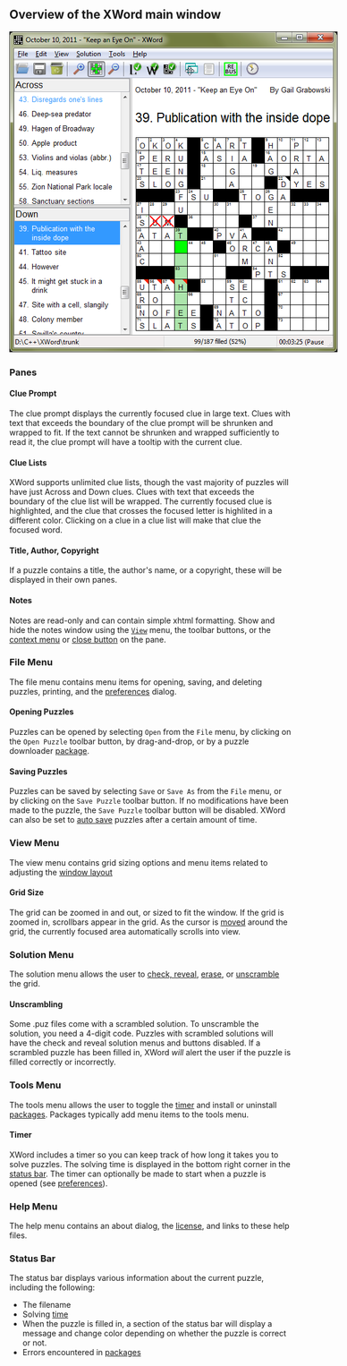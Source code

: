 Overview of the XWord main window
---------------------------------

<!-- Fancy image map -->

<div class="image-map"
     onmouseover="this.className='image-map focused'"
     onmouseout="this.className='image-map'"
     style="width: 587px;">

<div style="position: relative;">
<img src="images/window.png"/>

<!-- The rectangles -->
<div style="position:absolute; left:8px; top:31px; width:31px; height:17px;">
    <a href="#file_menu" title="File Menu"></a>
</div>
<div style="position:absolute; left:42px; top:31px; width:34px; height:17px;">
    <a href="#view_menu" title="View Menu"></a>
</div>
<div style="position:absolute; left:80px; top:31px; width:54px; height:17px;">
    <a href="#solution_menu" title="Solution Menu"></a>
</div>
<div style="position:absolute; left:139px; top:31px; width:39px; height:17px;">
    <a href="#tools_menu" title="Tools Menu"></a>
</div>
<div style="position:absolute; left:182px; top:31px; width:34px; height:17px;">
    <a href="#help_menu" title="Help Menu"></a>
</div>
<div style="position:absolute; left:9px; top:52px; width:27px; height:29px;">
    <a href="#opening_puzzles" title="Open Puzzle"></a>
</div>
<div style="position:absolute; left:38px; top:52px; width:30px; height:29px;">
    <a href="#saving_puzzles" title="Save Puzzle"></a>
</div>
<div style="position:absolute; left:105px; top:52px; width:97px; height:29px;">
    <a href="#grid_size" title="Grid Size"></a>
</div>
<div style="position:absolute; left:206px; top:52px; width:97px; height:29px;">
    <a href="check.html" title="Check Solution"></a>
</div>
<div style="position:absolute; left:307px; top:52px; width:32px; height:29px;">
    <a href="layout.html" title="Edit Layout"></a>
</div>
<div style="position:absolute; left:341px; top:52px; width:32px; height:29px;">
    <a href="#notes" title="Notes"></a>
</div>
<div style="position:absolute; left:380px; top:52px; width:32px; height:29px;">
    <a href="#timer" title="Timer"></a>
</div>
<div style="position:absolute; left:9px; top:83px; width:207px; height:458px;">
    <a href="#clue_lists" title="Clue Lists"></a>
</div>
<div style="position:absolute; left:221px; top:126px; width:358px; height:49px;">
    <a href="#clue_prompt" title="Clue Prompt"></a>
</div>
<div style="position:absolute; left:221px; top:83px; width:358px; height:38px;">
    <a href="#title_author_copyright" title="Title, Author, and Copyright"></a>
</div>
<div style="position:absolute; left:248px; top:325px; width:48px; height:25px;">
    <a href="check.html" title="Incorrect Letters"></a>
</div>
<div style="position:absolute; left:225px; top:440px; width:71px; height:25px;">
    <a href="check.html" title="Revealed Letters"></a>
</div>
<div style="position:absolute; left:478px; top:256px; width:25px; height:25px;">
    <a href="check.html" title="Checked Letters"></a>
</div>
<div style="position:absolute; left:294px; top:350px; width:25px; height:184px;">
    <a href="navigation.html" title="Grid Navigation"></a>
</div>
<div style="position:absolute; left:480px; top:544px; width:97px; height:19px;">
    <a href="#timer" title="Timer"></a>
</div>
<div style="position:absolute; left:8px; top:544px; width:468px; height:19px;">
    <a href="#status_bar" title="Status Bar"></a>
</div>
</div>

</div>


<!-- Information -->

### Panes ###

#### Clue Prompt ####

The clue prompt displays the currently focused clue in large text.  Clues with
text that exceeds the boundary of the clue prompt will be shrunken and wrapped
to fit.  If the text cannot be shrunken and wrapped sufficiently to read it,
the clue prompt will have a tooltip with the current clue.

#### Clue Lists ####

XWord supports unlimited clue lists, though the vast majority of puzzles will
have just Across and Down clues.  Clues with text that exceeds the boundary
of the clue list will be wrapped.  The currently focused clue is highlighted,
and the clue that crosses the focused letter is highlited in a different
color.  Clicking on a clue in a clue list will make that clue the focused word.

#### Title, Author, Copyright ####

If a puzzle contains a title, the author's name, or a copyright, these will be
displayed in their own panes.

#### Notes ####

Notes are read-only and can contain simple xhtml formatting.  Show and hide the
notes window using the [`View`](#view_menu) menu, the toolbar buttons, or the
[context menu](layout.html#context_menu) or
[close button](layout.html#pane_buttons) on the pane.


### File Menu ###

The file menu contains menu items for opening, saving, and deleting puzzles,
printing, and the [preferences](preferences.html) dialog.

#### Opening Puzzles ####

Puzzles can be opened by selecting `Open` from the `File` menu, by clicking
on the `Open Puzzle` toolbar button, by drag-and-drop, or by a puzzle
downloader [package](packages.html).

#### Saving Puzzles ####

Puzzles can be saved by selecting `Save` or `Save As` from the `File` menu,
or by clicking on the `Save Puzzle` toolbar button.  If no modifications have
been made to the puzzle, the `Save Puzzle` toolbar button will be disabled.
XWord can also be set to [auto save](preferences.html#auto_save) puzzles after
a certain amount of time.


### View Menu ###

The view menu contains grid sizing options and menu items related to adjusting
the [window layout](layout.html)

#### Grid Size ####

The grid can be zoomed in and out, or sized to fit the window.  If the grid
is zoomed in, scrollbars appear in the grid.  As the cursor is
[moved](navigation.html) around the grid, the currently focused area
automatically scrolls into view.


### Solution Menu ###

The solution menu allows the user to [check, reveal](check.html),
[erase](solving.html#erasing_letters), or [unscramble](#unscrambling) the grid.

#### Unscrambling ####

Some .puz files come with a scrambled solution.  To unscramble the solution,
you need a 4-digit code.  Puzzles with scrambled solutions will have the
check and reveal solution menus and buttons disabled.  If a scrambled puzzle
has been filled in, XWord *will* alert the user if the puzzle is filled
correctly or incorrectly.


### Tools Menu ###

The tools menu allows the user to toggle the [timer](#timer) and install or
uninstall [packages](packages.html).  Packages typically add menu items to the
tools menu.

#### Timer ####

XWord includes a timer so you can keep track of how long it takes you to solve
puzzles.  The solving time is displayed in the bottom right corner in the
[status bar](#status_bar).  The timer can optionally be made to start when
a puzzle is opened (see [preferences](preferences.html#solving_preferences)).


### Help Menu ###

The help menu contains an about dialog, the [license](license.html), and links
to these help files.


### Status Bar ###

The status bar displays various information about the current puzzle, including
the following:

- The filename
- Solving [time](#timer)
- When the puzzle is filled in, a section of the status bar will display a
  message and change color depending on whether the puzzle is correct or not.
- Errors encountered in [packages](packages.html)